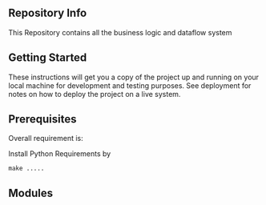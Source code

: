 
## Repository Info
This Repository contains all the business logic and dataflow system
## Getting Started
These instructions will get you a copy of the project up and running on your local machine for development and testing purposes.
See deployment for notes on how to deploy the project on a live system.
## Prerequisites

Overall requirement is:

Install Python Requirements by
```
make .....
```

## Modules
